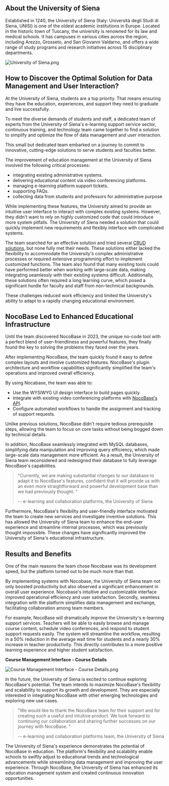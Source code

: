 ## **About the University of Siena**

Established in 1240, the University of Siena (Italy: Università degli Studi di Siena, UNISI) is one of the oldest academic institutions in Europe. Located in the historic town of Tuscany, the university is renowned for its law and medical schools. It has campuses in various cities across the region, including Arezzo, Grosseto, and San Giovanni Valdarno, and offers a wide range of study programs and research initiatives across 15 disciplinary departments.

![University of Siena.png](https://static-docs.nocobase.com/a1d3093407c4deb88c410c8938c7e86a.png)

## How to Discover the Optimal Solution for Data Management and User Interaction?

At the University of Siena, students are a top priority. That means ensuring they have the education, experiences, and support they need to graduate and live successfully.

To meet the diverse demands of students and staff, a dedicated team of experts from the University of Siena's e-learning support service sector, continuous training, and technology team came together to find a solution to simplify and optimize the flow of data management and user interaction.

This small but dedicated team embarked on a journey to commit to innovative, cutting-edge solutions to serve students and faculties better.

The improvement of education management at the University of Siena involved the following critical processes:

* integrating existing administrative systems.
* delivering educational content via video conferencing platforms.
* managing e-learning platform support tickets.
* supporting FAQs.
* collecting data from students and professors for administrative purpose

While implementing these features, the University aimed to provide an intuitive user interface to interact with complex existing systems. However, they didn't want to rely on highly customized code that could introduce more system pitfalls. The University of Siena needed a solution that could quickly implement new requirements and flexibly interface with complicated systems.

The team searched for an effective solution and tried several [CRUD solutions](https://www.nocobase.com/en/blog/how-to-build-efficient-crud-apps), but none fully met their needs. These solutions either lacked the flexibility to accommodate the University's complex administrative processes or required extensive programming effort to implement customized functions. The team also found that many existing tools could have performed better when working with large-scale data, making integrating seamlessly with their existing systems difficult. Additionally, these solutions often required a long learning curve, which posed a significant hurdle for faculty and staff from non-technical backgrounds.

These challenges reduced work efficiency and limited the University's ability to adapt to a rapidly changing educational environment.

## **NocoBase Led to Enhanced Educational Infrastructure**

Until the team discovered NocoBase in 2023, the unique no-code tool with a perfect blend of user-friendliness and powerful features, they finally found the key to solving the problems they faced over the years.

After implementing NocoBase, the team quickly found it easy to define complex layouts and involve customized features. NocoBase's plugin architecture and workflow capabilities significantly simplified the team's operations and improved overall efficiency.

By using Nocabase, the team was able to:

* Use the WYSIWYG UI design interface to build pages quickly.
* Integrate with existing video conferencing platforms with [NocoBase's API](https://docs.nocobase.com/api).
* Configure automated workflows to handle the assignment and tracking of support requests.

Unlike previous solutions, NocoBase didn't require tedious prerequisite steps, allowing the team to focus on core tasks without being bogged down by technical details.

In addition, NocoBase seamlessly integrated with MySQL databases, simplifying data manipulation and improving query efficiency, which made large-scale data management more efficient. As a result, the University of Siena team reconsidered and redesigned their database to fully leverage NocoBase's capabilities.

> "Currently, we are making substantial changes to our database to adapt it to NocoBase's features, confident that it will provide us with an even more straightforward and powerful development base than we had previously thought. "
>
> -- e-learning and collaboration platforms, the University of Siena

Furthermore, NocoBase's flexibility and user-friendly interface motivated the team to create new services and investigate inventive solutions. This has allowed the University of Siena team to enhance the end-user experience and streamline internal processes, which was previously thought impossible. These changes have significantly improved the University of Siena's educational infrastructure.

## **Results and Benefits**

One of the main reasons the team chose Nocobase was its development speed, but the platform turned out to be much more than that.

By implementing systems with Nocobase, the University of Siena team not only boosted productivity but also observed a significant enhancement in overall user experience. Nocobase's intuitive and customizable interface improved operational efficiency and user satisfaction. Secondly, seamless integration with the platform simplifies data management and exchange, facilitating collaboration among team members.

For example, NocoBase will dramatically improve the University's e-learning support services. Teachers will be able to easily browse and manage course content, schedule video conferences, and respond to student support requests easily. The system will streamline the workflow, resulting in a 50% reduction in the average wait time for students and a nearly 30% increase in teacher productivity. This directly contributes to a more positive learning experience and higher student satisfaction.

**Course Management Interface - Course Details**

![Course Management Interface - Course Details.png](https://static-docs.nocobase.com/43231bd3557c7714bebeee1a480af54b.png)

In the future, the University of Siena is excited to continue exploring NocoBase's potential. The team intends to maximize NocoBase's flexibility and scalability to support its growth and development. They are especially interested in integrating NocoBase with other emerging technologies and exploring new use cases.

> "We would like to thank the NocoBase team for their support and for creating such a useful and intuitive product. We look forward to continuing our collaboration and sharing further successes on our journey with NocoBase. "
>
> -- e-learning and collaboration platforms team, the University of Siena

The University of Siena's experience demonstrates the potential of NocoBase in education. The platform's flexibility and scalability enable schools to swiftly adjust to educational trends and technological advancements while streamlining data management and improving the user experience. Through NocoBase, the University of Siena has enhanced its education management system and created continuous innovation opportunities.
